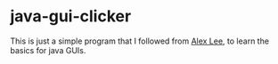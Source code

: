 # java-gui-clicker

This is just a simple program that I followed from [Alex Lee](https://youtu.be/5o3fMLPY7qY?si=NE3VdkIvMDK-Y3vG), to learn the basics for java GUIs.
